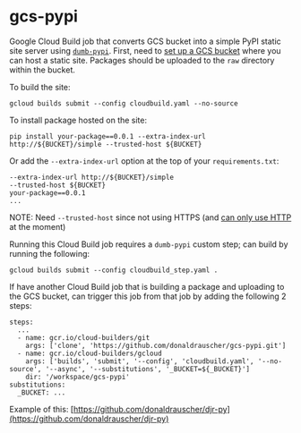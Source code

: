 # gcs-pypi
Google Cloud Build job that converts GCS bucket into a simple PyPI static site server using [`dumb-pypi`](https://github.com/chriskuehl/dumb-pypi).  First, need to [set up a GCS bucket](https://cloud.google.com/storage/docs/hosting-static-website) where you can host a static site.  Packages should be uploaded to the `raw` directory within the bucket.

To build the site:
```
gcloud builds submit --config cloudbuild.yaml --no-source
```

To install package hosted on the site:
```
pip install your-package==0.0.1 --extra-index-url http://${BUCKET}/simple --trusted-host ${BUCKET}
```

Or add the `--extra-index-url` option at the top of your `requirements.txt`:
```
--extra-index-url http://${BUCKET}/simple
--trusted-host ${BUCKET}
your-package==0.0.1
...
```

NOTE: Need `--trusted-host` since not using HTTPS (and [can only use HTTP](https://cloud.google.com/storage/docs/troubleshooting#https) at the moment)

Running this Cloud Build job requires a `dumb-pypi` custom step; can build by running the following:
```
gcloud builds submit --config cloudbuild_step.yaml .
```

If have another Cloud Build job that is building a package and uploading to the GCS bucket, can trigger this job from that job by adding the following 2 steps:
```
steps:
  ...
  - name: gcr.io/cloud-builders/git
    args: ['clone', 'https://github.com/donaldrauscher/gcs-pypi.git']
  - name: gcr.io/cloud-builders/gcloud
    args: ['builds', 'submit', '--config', 'cloudbuild.yaml', '--no-source', '--async', '--substitutions', '_BUCKET=${_BUCKET}']
    dir: '/workspace/gcs-pypi'
substitutions:
  _BUCKET: ...
```

Example of this: [https://github.com/donaldrauscher/djr-py](https://github.com/donaldrauscher/djr-py)
